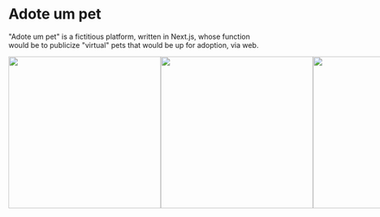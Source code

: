 # Adote um pet

"Adote um pet" is a fictitious platform, written in Next.js, whose function would be to publicize "virtual" pets that would be up for adoption, via web.

<div style="display:flex">
  <img heigth="400em" width="300em" src="https://user-images.githubusercontent.com/83460816/174403149-8444c5f4-2afd-42d9-a237-437c637265e6.png">
  <img heigth="400em" width="300em" src="https://user-images.githubusercontent.com/83460816/174403216-7f7e8042-aaea-4886-b9a0-30c3364621f3.png">
  <img heigth="400em" width="300em" src="https://user-images.githubusercontent.com/83460816/174403792-56950e4e-3d81-4ed0-95ec-a47fcedfca0e.png">

<div>



This is a [Next.js](https://nextjs.org/) project bootstrapped with [`create-next-app`](https://github.com/vercel/next.js/tree/canary/packages/create-next-app).

## Getting Started

First, run the development server:

```bash
npm run dev
# or
yarn dev
```

Open [http://localhost:3000](http://localhost:3000) with your browser to see the result.

You can start editing the page by modifying `pages/index.tsx`. The page auto-updates as you edit the file.

[API routes](https://nextjs.org/docs/api-routes/introduction) can be accessed on [http://localhost:3000/api/hello](http://localhost:3000/api/hello). This endpoint can be edited in `pages/api/hello.ts`.

The `pages/api` directory is mapped to `/api/*`. Files in this directory are treated as [API routes](https://nextjs.org/docs/api-routes/introduction) instead of React pages.

## Learn More

To learn more about Next.js, take a look at the following resources:

- [Next.js Documentation](https://nextjs.org/docs) - learn about Next.js features and API.
- [Learn Next.js](https://nextjs.org/learn) - an interactive Next.js tutorial.

You can check out [the Next.js GitHub repository](https://github.com/vercel/next.js/) - your feedback and contributions are welcome!

## Deploy on Vercel

The easiest way to deploy your Next.js app is to use the [Vercel Platform](https://vercel.com/new?utm_medium=default-template&filter=next.js&utm_source=create-next-app&utm_campaign=create-next-app-readme) from the creators of Next.js.

Check out our [Next.js deployment documentation](https://nextjs.org/docs/deployment) for more details.
